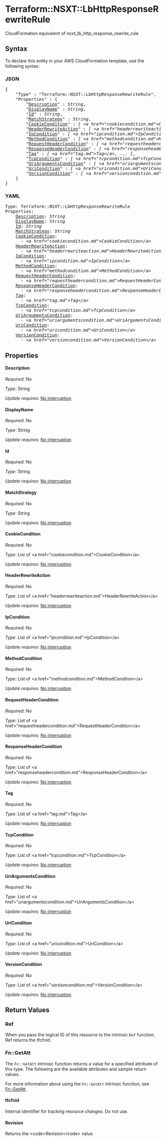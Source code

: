 # Terraform::NSXT::LbHttpResponseRewriteRule

CloudFormation equivalent of nsxt_lb_http_response_rewrite_rule

## Syntax

To declare this entity in your AWS CloudFormation template, use the following syntax:

### JSON

<pre>
{
    "Type" : "Terraform::NSXT::LbHttpResponseRewriteRule",
    "Properties" : {
        "<a href="#description" title="Description">Description</a>" : <i>String</i>,
        "<a href="#displayname" title="DisplayName">DisplayName</a>" : <i>String</i>,
        "<a href="#id" title="Id">Id</a>" : <i>String</i>,
        "<a href="#matchstrategy" title="MatchStrategy">MatchStrategy</a>" : <i>String</i>,
        "<a href="#cookiecondition" title="CookieCondition">CookieCondition</a>" : <i>[ &lt;a href=&#34;cookiecondition.md&#34;&gt;CookieCondition&lt;/a&gt;, ... ]</i>,
        "<a href="#headerrewriteaction" title="HeaderRewriteAction">HeaderRewriteAction</a>" : <i>[ &lt;a href=&#34;headerrewriteaction.md&#34;&gt;HeaderRewriteAction&lt;/a&gt;, ... ]</i>,
        "<a href="#ipcondition" title="IpCondition">IpCondition</a>" : <i>[ &lt;a href=&#34;ipcondition.md&#34;&gt;IpCondition&lt;/a&gt;, ... ]</i>,
        "<a href="#methodcondition" title="MethodCondition">MethodCondition</a>" : <i>[ &lt;a href=&#34;methodcondition.md&#34;&gt;MethodCondition&lt;/a&gt;, ... ]</i>,
        "<a href="#requestheadercondition" title="RequestHeaderCondition">RequestHeaderCondition</a>" : <i>[ &lt;a href=&#34;requestheadercondition.md&#34;&gt;RequestHeaderCondition&lt;/a&gt;, ... ]</i>,
        "<a href="#responseheadercondition" title="ResponseHeaderCondition">ResponseHeaderCondition</a>" : <i>[ &lt;a href=&#34;responseheadercondition.md&#34;&gt;ResponseHeaderCondition&lt;/a&gt;, ... ]</i>,
        "<a href="#tag" title="Tag">Tag</a>" : <i>[ &lt;a href=&#34;tag.md&#34;&gt;Tag&lt;/a&gt;, ... ]</i>,
        "<a href="#tcpcondition" title="TcpCondition">TcpCondition</a>" : <i>[ &lt;a href=&#34;tcpcondition.md&#34;&gt;TcpCondition&lt;/a&gt;, ... ]</i>,
        "<a href="#uriargumentscondition" title="UriArgumentsCondition">UriArgumentsCondition</a>" : <i>[ &lt;a href=&#34;uriargumentscondition.md&#34;&gt;UriArgumentsCondition&lt;/a&gt;, ... ]</i>,
        "<a href="#uricondition" title="UriCondition">UriCondition</a>" : <i>[ &lt;a href=&#34;uricondition.md&#34;&gt;UriCondition&lt;/a&gt;, ... ]</i>,
        "<a href="#versioncondition" title="VersionCondition">VersionCondition</a>" : <i>[ &lt;a href=&#34;versioncondition.md&#34;&gt;VersionCondition&lt;/a&gt;, ... ]</i>
    }
}
</pre>

### YAML

<pre>
Type: Terraform::NSXT::LbHttpResponseRewriteRule
Properties:
    <a href="#description" title="Description">Description</a>: <i>String</i>
    <a href="#displayname" title="DisplayName">DisplayName</a>: <i>String</i>
    <a href="#id" title="Id">Id</a>: <i>String</i>
    <a href="#matchstrategy" title="MatchStrategy">MatchStrategy</a>: <i>String</i>
    <a href="#cookiecondition" title="CookieCondition">CookieCondition</a>: <i>
      - &lt;a href=&#34;cookiecondition.md&#34;&gt;CookieCondition&lt;/a&gt;</i>
    <a href="#headerrewriteaction" title="HeaderRewriteAction">HeaderRewriteAction</a>: <i>
      - &lt;a href=&#34;headerrewriteaction.md&#34;&gt;HeaderRewriteAction&lt;/a&gt;</i>
    <a href="#ipcondition" title="IpCondition">IpCondition</a>: <i>
      - &lt;a href=&#34;ipcondition.md&#34;&gt;IpCondition&lt;/a&gt;</i>
    <a href="#methodcondition" title="MethodCondition">MethodCondition</a>: <i>
      - &lt;a href=&#34;methodcondition.md&#34;&gt;MethodCondition&lt;/a&gt;</i>
    <a href="#requestheadercondition" title="RequestHeaderCondition">RequestHeaderCondition</a>: <i>
      - &lt;a href=&#34;requestheadercondition.md&#34;&gt;RequestHeaderCondition&lt;/a&gt;</i>
    <a href="#responseheadercondition" title="ResponseHeaderCondition">ResponseHeaderCondition</a>: <i>
      - &lt;a href=&#34;responseheadercondition.md&#34;&gt;ResponseHeaderCondition&lt;/a&gt;</i>
    <a href="#tag" title="Tag">Tag</a>: <i>
      - &lt;a href=&#34;tag.md&#34;&gt;Tag&lt;/a&gt;</i>
    <a href="#tcpcondition" title="TcpCondition">TcpCondition</a>: <i>
      - &lt;a href=&#34;tcpcondition.md&#34;&gt;TcpCondition&lt;/a&gt;</i>
    <a href="#uriargumentscondition" title="UriArgumentsCondition">UriArgumentsCondition</a>: <i>
      - &lt;a href=&#34;uriargumentscondition.md&#34;&gt;UriArgumentsCondition&lt;/a&gt;</i>
    <a href="#uricondition" title="UriCondition">UriCondition</a>: <i>
      - &lt;a href=&#34;uricondition.md&#34;&gt;UriCondition&lt;/a&gt;</i>
    <a href="#versioncondition" title="VersionCondition">VersionCondition</a>: <i>
      - &lt;a href=&#34;versioncondition.md&#34;&gt;VersionCondition&lt;/a&gt;</i>
</pre>

## Properties

#### Description

_Required_: No

_Type_: String

_Update requires_: [No interruption](https://docs.aws.amazon.com/AWSCloudFormation/latest/UserGuide/using-cfn-updating-stacks-update-behaviors.html#update-no-interrupt)

#### DisplayName

_Required_: No

_Type_: String

_Update requires_: [No interruption](https://docs.aws.amazon.com/AWSCloudFormation/latest/UserGuide/using-cfn-updating-stacks-update-behaviors.html#update-no-interrupt)

#### Id

_Required_: No

_Type_: String

_Update requires_: [No interruption](https://docs.aws.amazon.com/AWSCloudFormation/latest/UserGuide/using-cfn-updating-stacks-update-behaviors.html#update-no-interrupt)

#### MatchStrategy

_Required_: No

_Type_: String

_Update requires_: [No interruption](https://docs.aws.amazon.com/AWSCloudFormation/latest/UserGuide/using-cfn-updating-stacks-update-behaviors.html#update-no-interrupt)

#### CookieCondition

_Required_: No

_Type_: List of &lt;a href=&#34;cookiecondition.md&#34;&gt;CookieCondition&lt;/a&gt;

_Update requires_: [No interruption](https://docs.aws.amazon.com/AWSCloudFormation/latest/UserGuide/using-cfn-updating-stacks-update-behaviors.html#update-no-interrupt)

#### HeaderRewriteAction

_Required_: No

_Type_: List of &lt;a href=&#34;headerrewriteaction.md&#34;&gt;HeaderRewriteAction&lt;/a&gt;

_Update requires_: [No interruption](https://docs.aws.amazon.com/AWSCloudFormation/latest/UserGuide/using-cfn-updating-stacks-update-behaviors.html#update-no-interrupt)

#### IpCondition

_Required_: No

_Type_: List of &lt;a href=&#34;ipcondition.md&#34;&gt;IpCondition&lt;/a&gt;

_Update requires_: [No interruption](https://docs.aws.amazon.com/AWSCloudFormation/latest/UserGuide/using-cfn-updating-stacks-update-behaviors.html#update-no-interrupt)

#### MethodCondition

_Required_: No

_Type_: List of &lt;a href=&#34;methodcondition.md&#34;&gt;MethodCondition&lt;/a&gt;

_Update requires_: [No interruption](https://docs.aws.amazon.com/AWSCloudFormation/latest/UserGuide/using-cfn-updating-stacks-update-behaviors.html#update-no-interrupt)

#### RequestHeaderCondition

_Required_: No

_Type_: List of &lt;a href=&#34;requestheadercondition.md&#34;&gt;RequestHeaderCondition&lt;/a&gt;

_Update requires_: [No interruption](https://docs.aws.amazon.com/AWSCloudFormation/latest/UserGuide/using-cfn-updating-stacks-update-behaviors.html#update-no-interrupt)

#### ResponseHeaderCondition

_Required_: No

_Type_: List of &lt;a href=&#34;responseheadercondition.md&#34;&gt;ResponseHeaderCondition&lt;/a&gt;

_Update requires_: [No interruption](https://docs.aws.amazon.com/AWSCloudFormation/latest/UserGuide/using-cfn-updating-stacks-update-behaviors.html#update-no-interrupt)

#### Tag

_Required_: No

_Type_: List of &lt;a href=&#34;tag.md&#34;&gt;Tag&lt;/a&gt;

_Update requires_: [No interruption](https://docs.aws.amazon.com/AWSCloudFormation/latest/UserGuide/using-cfn-updating-stacks-update-behaviors.html#update-no-interrupt)

#### TcpCondition

_Required_: No

_Type_: List of &lt;a href=&#34;tcpcondition.md&#34;&gt;TcpCondition&lt;/a&gt;

_Update requires_: [No interruption](https://docs.aws.amazon.com/AWSCloudFormation/latest/UserGuide/using-cfn-updating-stacks-update-behaviors.html#update-no-interrupt)

#### UriArgumentsCondition

_Required_: No

_Type_: List of &lt;a href=&#34;uriargumentscondition.md&#34;&gt;UriArgumentsCondition&lt;/a&gt;

_Update requires_: [No interruption](https://docs.aws.amazon.com/AWSCloudFormation/latest/UserGuide/using-cfn-updating-stacks-update-behaviors.html#update-no-interrupt)

#### UriCondition

_Required_: No

_Type_: List of &lt;a href=&#34;uricondition.md&#34;&gt;UriCondition&lt;/a&gt;

_Update requires_: [No interruption](https://docs.aws.amazon.com/AWSCloudFormation/latest/UserGuide/using-cfn-updating-stacks-update-behaviors.html#update-no-interrupt)

#### VersionCondition

_Required_: No

_Type_: List of &lt;a href=&#34;versioncondition.md&#34;&gt;VersionCondition&lt;/a&gt;

_Update requires_: [No interruption](https://docs.aws.amazon.com/AWSCloudFormation/latest/UserGuide/using-cfn-updating-stacks-update-behaviors.html#update-no-interrupt)

## Return Values

### Ref

When you pass the logical ID of this resource to the intrinsic `Ref` function, Ref returns the tfcfnid.

### Fn::GetAtt

The `Fn::GetAtt` intrinsic function returns a value for a specified attribute of this type. The following are the available attributes and sample return values.

For more information about using the `Fn::GetAtt` intrinsic function, see [Fn::GetAtt](https://docs.aws.amazon.com/AWSCloudFormation/latest/UserGuide/intrinsic-function-reference-getatt.html).

#### tfcfnid

Internal identifier for tracking resource changes. Do not use.

#### Revision

Returns the &lt;code&gt;Revision&lt;/code&gt; value.

